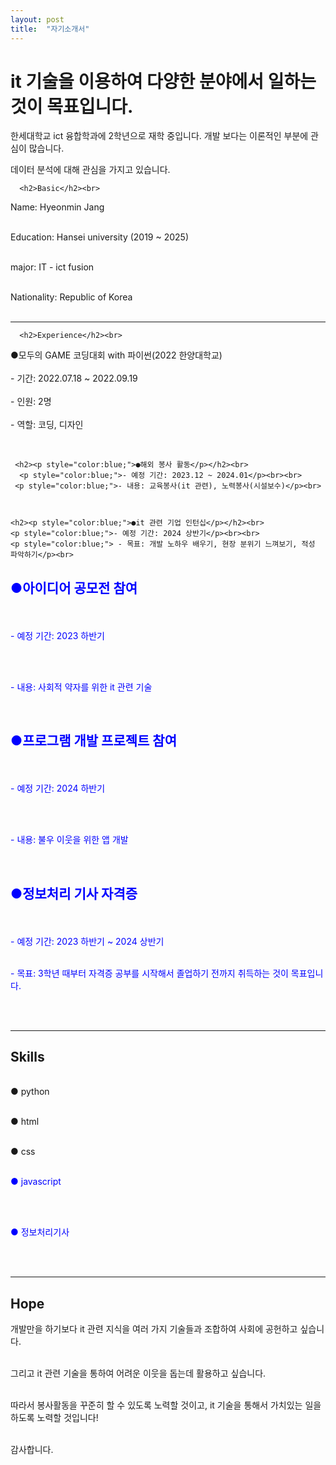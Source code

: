 ```yaml
---
layout: post
title:  "자기소개서"
---
```

# it 기술을 이용하여 다양한 분야에서 일하는 것이 목표입니다.


한세대학교 ict 융합학과에 2학년으로 재학 중입니다. 개발 보다는 이론적인 부분에 관심이 많습니다. 

데이터 분석에 대해 관심을 가지고 있습니다.

<DOCTYPE html>
  <html>
    <head>
    </head>
    <body>
      
      
      <h2>Basic</h2><br>
<p>Name: Hyeonmin Jang<br><br>


Education: Hansei university (2019 ~ 2025)<br><br>


major: IT - ict fusion<br><br>


  Nationality: Republic of Korea<br><br></p>

<hr>

      <h2>Experience</h2><br>
<p>●모두의 GAME 코딩대회 with 파이썬(2022 한양대학교)<br><br>
- 기간: 2022.07.18 ~ 2022.09.19<br><br>
- 인원: 2명<br><br>
- 역할: 코딩, 디자인</p><br>


     <h2><p style="color:blue;">●해외 봉사 활동</p></h2><br>
      <p style="color:blue;">- 예정 기간: 2023.12 ~ 2024.01</p><br><br>
     <p style="color:blue;">- 내용: 교육봉사(it 관련), 노력봉사(시설보수)</p><br>



    <h2><p style="color:blue;">●it 관련 기업 인턴십</p></h2><br>
    <p style="color:blue;">- 예정 기간: 2024 상반기</p><br><br>
    <p style="color:blue;"> - 목표: 개발 노하우 배우기, 현장 분위기 느껴보기, 적성 파악하기</p><br>


<h2><p style="color:blue;">●아이디어 공모전 참여</p></h2><br>
<p style="color:blue;">- 예정 기간: 2023 하반기</p><br><br>
<p style="color:blue;">- 내용: 사회적 약자를 위한 it 관련 기술</p><br>

  
<h2><p style="color:blue;">●프로그램 개발 프로젝트 참여</p></h2><br>
<p style="color:blue;">- 예정 기간: 2024 하반기</p><br><br>
<p style="color:blue;">- 내용: 불우 이웃을 위한 앱 개발</p><br>


  
<h2><p style="color:blue;">●정보처리 기사 자격증</p></h2><br>
<p style="color:blue;">- 예정 기간: 2023 하반기 ~ 2024 상반기<br><br></p>
<p style="color:blue;">- 목표: 3학년 때부터 자격증 공부를 시작해서 졸업하기 전까지 취득하는 것이 목표입니다.</p><br><br>
  



<hr>
<h2>Skills</h2><br>
● python<br><br>
      

● html<br><br>


● css<br><br>
      

<p style="color:blue;">● javascript</p><br><br>


<p style="color:blue;">● 정보처리기사</p><br><br>


<hr>
<h2>Hope</h2>
<p>개발만을 하기보다 it 관련 지식을 여러 가지 기술들과 조합하여 사회에 공헌하고 싶습니다.<br><br>


그리고 it 관련 기술을 통하여 어려운 이웃을 돕는데 활용하고 싶습니다.<br><br>


따라서 봉사활동을 꾸준히 할 수 있도록 노력할 것이고, it 기술을 통해서 가치있는 일을 하도록 노력할 것입니다!<br><br>


감사합니다.</p>
  
